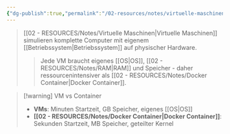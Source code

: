 ```yaml
---
{"dg-publish":true,"permalink":"/02-resources/notes/virtuelle-maschinen/","tags":["virtualisierung/vm","infrastruktur/grundlagen"],"noteIcon":"","updated":"2025-09-05T10:12:32.000+02:00"}
---
```


>[[02 - RESOURCES/Notes/Virtuelle Maschinen\|Virtuelle Maschinen]] simulieren komplette Computer mit eigenem [[Betriebssystem\|Betriebssystem]] auf physischer Hardware.
>>Jede VM braucht eigenes [[OS\|OS]], [[02 - RESOURCES/Notes/RAM\|RAM]] und Speicher - daher ressourcenintensiver als [[02 - RESOURCES/Notes/Docker Container\|Docker Container]].

>[!warning] VM vs Container
>- **VMs**: Minuten Startzeit, GB Speicher, eigenes [[OS\|OS]]
>- **[[02 - RESOURCES/Notes/Docker Container\|Docker Container]]**: Sekunden Startzeit, MB Speicher, geteilter Kernel